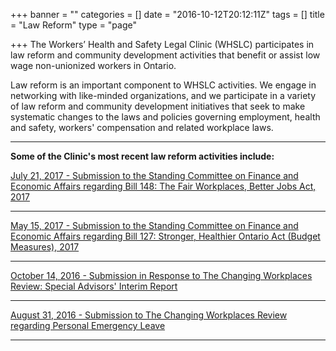 +++
banner = ""
categories = []
date = "2016-10-12T20:12:11Z"
tags = []
title = "Law Reform"
type = "page"

+++
The Workers’ Health and Safety Legal Clinic (WHSLC) participates in law reform and community development activities that benefit or assist low wage non-unionized workers in Ontario.

Law reform is an important component to WHSLC activities. We engage in networking with like-minded organizations, and we participate in a variety of law reform and community development initiatives that seek to make systematic changes to the laws and policies governing employment, health and safety, workers' compensation and related workplace laws.

---

**Some of the Clinic's most recent law reform activities include:**

[July 21, 2017 - Submission to the Standing Committee on Finance and Economic Affairs regarding Bill 148: The Fair Workplaces, Better Jobs Act, 2017](https://s3.amazonaws.com/newsletter.workers-safety.ca/newsletters/Clinic+Submissions/Bill+148/WHSLC+Bill+148+Submission.pdf)

---

[May 15, 2017 - Submission to the Standing Committee on Finance and Economic Affairs regarding Bill 127: Stronger, Healthier Ontario Act (Budget Measures), 2017](https://s3.amazonaws.com/newsletter.workers-safety.ca/newsletters/Clinic+Submissions/Bill+127/WHSLC-Bill+127+Submission.pdf)

---

[October 14, 2016 - Submission in Response to The Changing Workplaces Review: Special Advisors' Interim Report](https://s3.amazonaws.com/newsletter.workers-safety.ca/newsletters/Clinic+Submissions/Changing+Workplaces+Review/WHSLC-Submission-Changing+Workplace+Review-Interim+Report.pdf)

---

[August 31, 2016 - Submission to The Changing Workplaces Review regarding Personal Emergency Leave](https://s3.amazonaws.com/newsletter.workers-safety.ca/newsletters/Clinic+Submissions/Changing+Workplaces+Review/WHSLC-Changing+Workplaces+Review-Personal+Emergency+Leave.pdf)

---